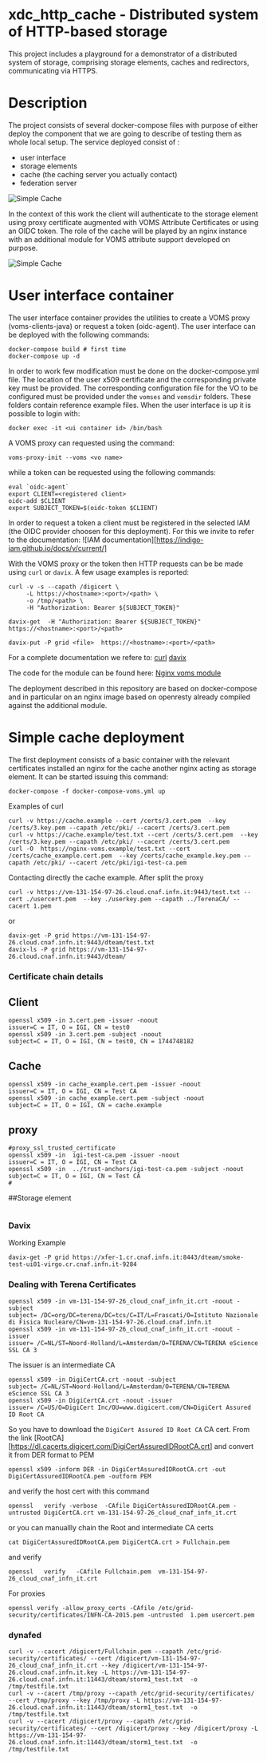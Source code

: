 # xdc_http_cache - Distributed system of HTTP-based storage

This project includes a playground for a demonstrator of a distributed system of storage, comprising storage elements, caches and redirectors, communicating via HTTPS.



# Description

The project consists of several docker-compose files with purpose of either deploy the component that we are going to describe of testing them as whole local setup.
The service deployed consist of :
  - user interface
  - storage elements
  - cache (the caching server you actually contact)
  - federation server

![Simple Cache](/images/Simple_Cache.png)

In the context of this work the client will authenticate to the storage element using proxy certificate augmented with VOMS Attribute Certificates or using an OIDC token. The role of the cache will be played by an nginx instance with an additional module for VOMS attribute support developed on purpose.

![Simple Cache](/images/Simple_Cache_VOMS_Enabled.png )


# User interface container
The user interface container provides the utilities to create a VOMS proxy (voms-clients-java) or request a token (oidc-agent).
The user interface can be deployed with the following commands:
```
docker-compose build # first time
docker-compose up -d
```
In order to work few modification must be done on the docker-compose.yml file. The location of the user x509 certificate and the corresponding private key must be provided. The corresponding configuration file for the VO to be configured must be provided under the `vomses` and `vomsdir` folders. These folders contain reference example files.
When the user interface is up it is possible to login with:
```
docker exec -it <ui container id> /bin/bash
```
A VOMS proxy can requested using the command:
```
voms-proxy-init --voms <vo name>
```
while a token can be requested using the following commands:
```
eval `oidc-agent`
export CLIENT=<registered client>
oidc-add $CLIENT
export SUBJECT_TOKEN=$(oidc-token $CLIENT)
```
In order to request a token a client must be registered in the selected IAM (the OIDC provider choosen for this deployment). For this we invite to refer  to the documentation:
![IAM documentation][https://indigo-iam.github.io/docs/v/current/]

With the VOMS proxy or the token then HTTP requests can be be made using `curl` or `davix`. A few usage examples is reported:

```
curl -v -s --capath /digicert \
     -L https://<hostname>:<port>/<path> \
     -o /tmp/<path> \
     -H "Authorization: Bearer ${SUBJECT_TOKEN}"

davix-get  -H "Authorization: Bearer ${SUBJECT_TOKEN}"   https://<hostname>:<port>/<path>

davix-put -P grid <file>  https://<hostname>:<port>/<path>
```
For a complete documentation we refere to:
[curl](https://curl.haxx.se/)
[davix](https://dmc.web.cern.ch/projects/davix/home)

The code for the module can be found here:
[Nginx voms module](https://baltig.infn.it/storm2/ngx_http_voms_module/blob/master/src/ngx_http_voms_module.cpp)

The deployment described in this repository are based on docker-compose and in particular on an nginx image based on openresty already compiled against the additional module.

# Simple cache deployment

The first deployment consists of a basic container with the relevant certificates installed an nginx for the cache another nginx acting as storage element. It can be started issuing this command:
```
docker-compose -f docker-compose-voms.yml up
```
Examples of curl
```
curl -v https://cache.example --cert /certs/3.cert.pem  --key /certs/3.key.pem --capath /etc/pki/ --cacert /certs/3.cert.pem
curl -v https://cache.example/test.txt --cert /certs/3.cert.pem  --key /certs/3.key.pem --capath /etc/pki/ --cacert /certs/3.cert.pem
curl -O  https://nginx-voms.example/test.txt --cert /certs/cache_example.cert.pem  --key /certs/cache_example.key.pem --capath /etc/pki/ --cacert /etc/pki/igi-test-ca.pem
```
Contacting directly the cache example. After split the proxy
```
curl -v https://vm-131-154-97-26.cloud.cnaf.infn.it:9443/test.txt --cert ./usercert.pem  --key ./userkey.pem --capath ../TerenaCA/ --cacert 1.pem
```
or
```
davix-get -P grid https://vm-131-154-97-26.cloud.cnaf.infn.it:9443/dteam/test.txt
davix-ls -P grid https://vm-131-154-97-26.cloud.cnaf.infn.it:9443/dteam/
```

### Certificate chain details
## Client
```
openssl x509 -in 3.cert.pem -issuer -noout
issuer=C = IT, O = IGI, CN = test0
openssl x509 -in 3.cert.pem -subject -noout
subject=C = IT, O = IGI, CN = test0, CN = 1744748182
```
## Cache
```
openssl x509 -in cache_example.cert.pem -issuer -noout
issuer=C = IT, O = IGI, CN = Test CA
openssl x509 -in cache_example.cert.pem -subject -noout
subject=C = IT, O = IGI, CN = cache.example
```
## proxy
```
#proxy_ssl_trusted_certificate
openssl x509 -in  igi-test-ca.pem -issuer -noout
issuer=C = IT, O = IGI, CN = Test CA
openssl x509 -in  ../trust-anchors/igi-test-ca.pem -subject -noout
subject=C = IT, O = IGI, CN = Test CA
#
```
##Storage element
```

```
### Davix
Working Example
```
davix-get -P grid https://xfer-1.cr.cnaf.infn.it:8443/dteam/smoke-test-ui01-virgo.cr.cnaf.infn.it-9284

```

### Dealing with Terena Certificates
```
openssl x509 -in vm-131-154-97-26_cloud_cnaf_infn_it.crt -noout -subject
subject= /DC=org/DC=terena/DC=tcs/C=IT/L=Frascati/O=Istituto Nazionale di Fisica Nucleare/CN=vm-131-154-97-26.cloud.cnaf.infn.it
openssl x509 -in vm-131-154-97-26_cloud_cnaf_infn_it.crt -noout -issuer
issuer= /C=NL/ST=Noord-Holland/L=Amsterdam/O=TERENA/CN=TERENA eScience SSL CA 3
```
The issuer is an intermediate CA
```
openssl x509 -in DigiCertCA.crt -noout -subject
subject= /C=NL/ST=Noord-Holland/L=Amsterdam/O=TERENA/CN=TERENA eScience SSL CA 3
openssl x509 -in DigiCertCA.crt -noout -issuer
issuer= /C=US/O=DigiCert Inc/OU=www.digicert.com/CN=DigiCert Assured ID Root CA
```
So you have to download the `DigiCert Assured ID Root CA` CA cert. From the link [RootCA][https://dl.cacerts.digicert.com/DigiCertAssuredIDRootCA.crt]
and convert it from DER format to PEM
```
openssl x509 -inform DER -in DigiCertAssuredIDRootCA.crt -out DigiCertAssuredIDRootCA.pem -outform PEM
```
and verify the host cert with this command
```
openssl   verify -verbose  -CAfile DigiCertAssuredIDRootCA.pem -untrusted DigiCertCA.crt vm-131-154-97-26_cloud_cnaf_infn_it.crt
```
or you can manuallly chain the Root and intermediate CA certs
```
cat DigiCertAssuredIDRootCA.pem DigiCertCA.crt > Fullchain.pem
```
and verify
```
openssl   verify   -CAfile Fullchain.pem  vm-131-154-97-26_cloud_cnaf_infn_it.crt
```
For proxies
```
openssl verify -allow_proxy_certs -CAfile /etc/grid-security/certificates/INFN-CA-2015.pem -untrusted  1.pem usercert.pem
```


### dynafed
```
curl -v --cacert /digicert/Fullchain.pem --capath /etc/grid-security/certificates/ --cert /digicert/vm-131-154-97-26_cloud_cnaf_infn_it.crt --key /digicert/vm-131-154-97-26.cloud.cnaf.infn.it.key -L https://vm-131-154-97-26.cloud.cnaf.infn.it:11443/dteam/storm1_test.txt  -o /tmp/testfile.txt
curl -v --cacert /tmp/proxy --capath /etc/grid-security/certificates/ --cert /tmp/proxy --key /tmp/proxy -L https://vm-131-154-97-26.cloud.cnaf.infn.it:11443/dteam/storm1_test.txt  -o /tmp/testfile.txt
curl -v --cacert /digicert/proxy --capath /etc/grid-security/certificates/ --cert /digicert/proxy --key /digicert/proxy -L https://vm-131-154-97-26.cloud.cnaf.infn.it:11443/dteam/storm1_test.txt  -o /tmp/testfile.txt
```
